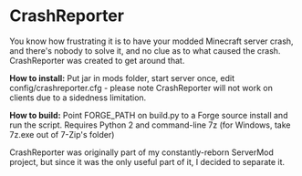 CrashReporter
=============

You know how frustrating it is to have your modded Minecraft server crash, and there's nobody to solve it, and no clue as to what caused the crash. CrashReporter was created to get around that.

**How to install:** Put jar in mods folder, start server once, edit config/crashreporter.cfg - please note CrashReporter will not work on clients due to a sidedness limitation.

**How to build:** Point FORGE_PATH on build.py to a Forge source install and run the script. Requires Python 2 and command-line 7z (for Windows, take 7z.exe out of 7-Zip's folder)

CrashReporter was originally part of my constantly-reborn ServerMod project, but since it was the only useful part of it, I decided to separate it.